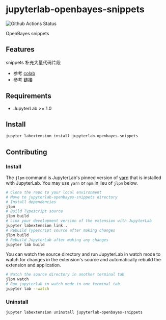 # jupyterlab-openbayes-snippets

![Github Actions Status](https://github.com/signcl/openbayes-jupyterlab-extensions/workflows/Build/badge.svg)

OpenBayes snippets

## Features

snippets 补充大量代码片段

- 参考 [colab](https://colab.research.google.com)
- 参考 [链接](https://jupyter-contrib-nbextensions.readthedocs.io/en/latest/nbextensions/snippets_menu/readme.html)

## Requirements

* JupyterLab >= 1.0

## Install

```bash
jupyter labextension install jupyterlab-openbayes-snippets
```

## Contributing

### Install

The `jlpm` command is JupyterLab's pinned version of
[yarn](https://yarnpkg.com/) that is installed with JupyterLab. You may use
`yarn` or `npm` in lieu of `jlpm` below.

```bash
# Clone the repo to your local environment
# Move to jupyterlab-openbayes-snippets directory
# Install dependencies
jlpm
# Build Typescript source
jlpm build
# Link your development version of the extension with JupyterLab
jupyter labextension link .
# Rebuild Typescript source after making changes
jlpm build
# Rebuild JupyterLab after making any changes
jupyter lab build
```

You can watch the source directory and run JupyterLab in watch mode to watch for changes in the extension's source and automatically rebuild the extension and application.

```bash
# Watch the source directory in another terminal tab
jlpm watch
# Run jupyterlab in watch mode in one terminal tab
jupyter lab --watch
```

### Uninstall

```bash
jupyter labextension uninstall jupyterlab-openbayes-snippets
```
